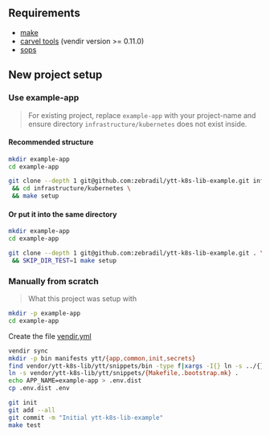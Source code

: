 ## Requirements

* [make](https://www.gnu.org/software/make/manual/make.html)
* [carvel tools](https://carvel.dev/) (vendir version >= 0.11.0)
* [sops](https://github.com/mozilla/sops)

## New project setup

### Use example-app

> For existing project, replace `example-app` with your project-name and ensure directory `infrastructure/kubernetes` does not exist inside.

#### Recommended structure

```bash
mkdir example-app
cd example-app

git clone --depth 1 git@github.com:zebradil/ytt-k8s-lib-example.git infrastructure/kubernetes \
 && cd infrastructure/kubernetes \
 && make setup
```

#### Or put it into the same directory

```bash
mkdir example-app
cd example-app

git clone --depth 1 git@github.com:zebradil/ytt-k8s-lib-example.git . \
 && SKIP_DIR_TEST=1 make setup
```


### Manually from scratch

> What this project was setup with

```bash
mkdir -p example-app
cd example-app
```

Create the file [vendir.yml](https://github.com/zebradil/ytt-k8s-lib/-/raw/master/ytt/snippets/vendir.yml)

```bash
vendir sync
mkdir -p bin manifests ytt/{app,common,init,secrets}
find vendor/ytt-k8s-lib/ytt/snippets/bin -type f|xargs -I{} ln -s ../{} bin/
ln -s vendor/ytt-k8s-lib/ytt/snippets/{Makefile,.bootstrap.mk} .
echo APP_NAME=example-app > .env.dist
cp .env.dist .env

git init
git add --all
git commit -m "Initial ytt-k8s-lib-example"
make test
```
